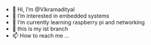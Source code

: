 - 👋 Hi, I’m @VikramadityaI
- 👀 I’m interested in embedded systems
- 🌱 I’m currently learning raspberry pi and networking
- 💞️ this is my ist branch
- 📫 How to reach me ...

<!---
VikramadityaI/VikramadityaI is a ✨ special ✨ repository because its `README.md` (this file) appears on your GitHub profile.
You can click the Preview link to take a look at your changes.
--->
